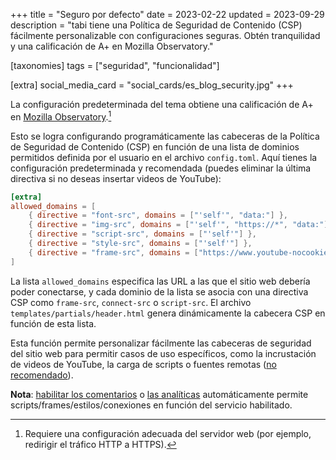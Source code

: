 +++
title = "Seguro por defecto"
date = 2023-02-22
updated = 2023-09-29
description = "tabi tiene una Política de Seguridad de Contenido (CSP) fácilmente personalizable con configuraciones seguras. Obtén tranquilidad y una calificación de A+ en Mozilla Observatory."

[taxonomies]
tags = ["seguridad", "funcionalidad"]

[extra]
social_media_card = "social_cards/es_blog_security.jpg"
+++

La configuración predeterminada del tema obtiene una calificación de A+ en [Mozilla Observatory](https://observatory.mozilla.org).[^1]

Esto se logra configurando programáticamente las cabeceras de la Política de Seguridad de Contenido (CSP) en función de una lista de dominios permitidos definida por el usuario en el archivo `config.toml`. Aquí tienes la configuración predeterminada y recomendada (puedes eliminar la última directiva si no deseas insertar videos de YouTube):

```toml
[extra]
allowed_domains = [
    { directive = "font-src", domains = ["'self'", "data:"] },
    { directive = "img-src", domains = ["'self'", "https://*", "data:"] },
    { directive = "script-src", domains = ["'self'"] },
    { directive = "style-src", domains = ["'self'"] },
    { directive = "frame-src", domains = ["https://www.youtube-nocookie.com"] },
]
```

La lista `allowed_domains` especifica las URL a las que el sitio web debería poder conectarse, y cada dominio de la lista se asocia con una directiva CSP como `frame-src`, `connect-src` o `script-src`. El archivo `templates/partials/header.html` genera dinámicamente la cabecera CSP en función de esta lista.

Esta función permite personalizar fácilmente las cabeceras de seguridad del sitio web para permitir casos de uso específicos, como la incrustación de videos de YouTube, la carga de scripts o  fuentes remotas ([no recomendado](https://www.albertovarela.net/blog/2022/11/stop-using-google-fonts/)).

**Nota**: [habilitar los comentarios](@/blog/comments/index.es.md) o [las analíticas](@/blog/mastering-tabi-settings/index.es.md#analisis-web) automáticamente permite scripts/frames/estilos/conexiones en función del servicio habilitado.

[^1]: Requiere una configuración adecuada del servidor web (por ejemplo, redirigir el tráfico HTTP a HTTPS).
